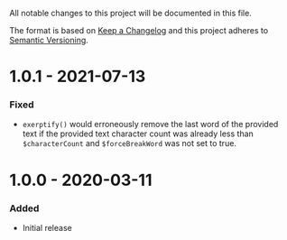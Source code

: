All notable changes to this project will be documented in this file.

The format is based on [Keep a Changelog](http://keepachangelog.com/) and this project adheres to [Semantic Versioning](http://semver.org/).

# 1.0.1 - 2021-07-13
### Fixed
- `exerptify()` would erroneously remove the last word of the provided text if the provided text character count was already less than `$characterCount` and `$forceBreakWord` was not set to true. 

# 1.0.0 - 2020-03-11
### Added
- Initial release
